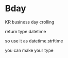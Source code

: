 # Bday
KR business day  crolling


return type datetime 

so use it as datetime.strftime

you can make your type
